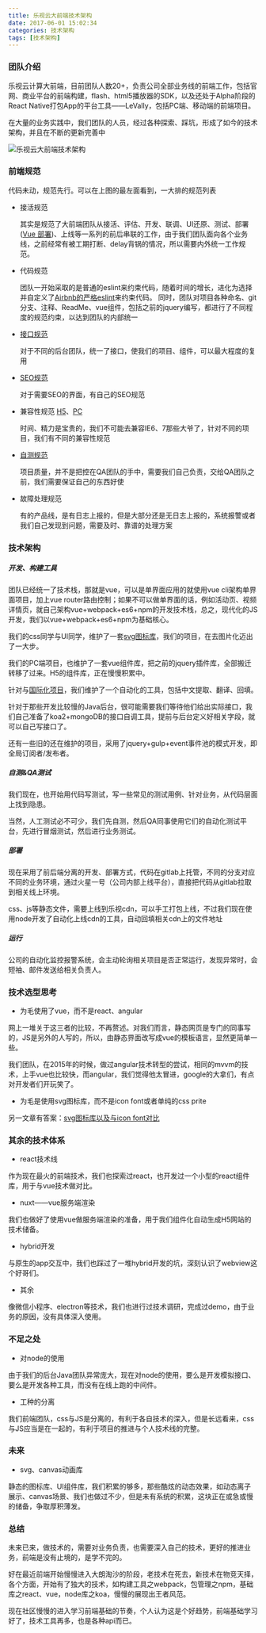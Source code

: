 ```yaml
---
title: 乐视云大前端技术架构
date: 2017-06-01 15:02:34
categories: 技术架构
tags: [技术架构]
---
```


### 团队介绍

乐视云计算大前端，目前团队人数20+，负责公司全部业务线的前端工作，包括官网、商业平台的前端构建，flash、html5播放器的SDK，以及还处于Alpha阶段的React Native打包App的平台工具——LeVally，包括PC端、移动端的前端项目。

在大量的业务实践中，我们团队的人员，经过各种探索、踩坑，形成了如今的技术架构，并且在不断的更新完善中


![乐视云大前端技术架构](https://loulanyijian.github.io/images/jiagou.svg)

### 前端规范

代码未动，规范先行。可以在上图的最左面看到，一大排的规范列表

<!-- more -->

* 接活规范
	
	其实是规范了大前端团队从接活、评估、开发、联调、UI还原、测试、部署(<a href="https://loulanyijian.github.io/2017/03/14/vue/vue%20webapp%E9%83%A8%E7%BD%B2/" target="_blank">Vue 部署</a>)、上线等一系列的前后串联的工作，由于我们团队面向各个业务线，之前经常有被工期打断、delay背锅的情况，所以需要内外统一工作规范。

* 代码规范
	
	团队一开始采取的是普通的eslint来约束代码，随着时间的增长，进化为选择并自定义了<a href="https://loulanyijian.github.io/2017/03/28/standard/lint/" target="_blank">Airbnb的严格eslint</a>来约束代码。
	同时，团队对项目各种命名、git分支、注释、ReadMe、vue组件，包括之前的jquery编写，都进行了不同程度的规范约束，以达到团队的内部统一

* <a href="https://loulanyijian.github.io/2016/03/09/standard/interface/" target="_blank">接口规范</a>
	
	对于不同的后台团队，统一了接口，使我们的项目、组件，可以最大程度的复用

* <a href="https://loulanyijian.github.io/2015/07/31/seo/seo-sum/" target="_blank">SEO规范</a>
	
	对于需要SEO的界面，有自己的SEO规范

* 兼容性规范  <a href="https://loulanyijian.github.io/2017/04/20/standard/wap/" target="_blank">H5</a>、<a href="https://loulanyijian.github.io/2016/07/06/standard/%E5%A4%A7%E5%89%8D%E7%AB%AF%E5%85%BC%E5%AE%B9%E8%A7%84%E8%8C%83/" target="_blank">PC</a>

	时间、精力是宝贵的，我们不可能去兼容IE6、7那些大爷了，针对不同的项目，我们有不同的兼容性规范

* <a href="https://loulanyijian.github.io/2016/03/06/standard/test/" target="_blank">自测规范</a>
	
	项目质量，并不是把控在QA团队的手中，需要我们自己负责，交给QA团队之前，我们需要保证自己的东西好使

* 故障处理规范
	
	有的产品线，是有日志上报的，但是大部分还是无日志上报的，系统报警或者我们自己发现到问题，需要及时、靠谱的处理方案

### 技术架构

##### 开发、构建工具
	
团队已经统一了技术栈，那就是vue，可以是单界面应用的就使用vue cli架构单界面项目，加上vue router路由控制；如果不可以做单界面的话，例如活动页、视频详情页，就自己架构vue+webpack+es6+npm的开发技术栈，总之，现代化的JS开发，我们以vue+webpack+es6+npm为基础核心。

我们的css同学与UI同学，维护了一套<a href="https://loulanyijian.github.io/2016/05/10/html5/svg/" target="_blank">svg图标库</a>，我们的项目，在去图片化迈出了一大步。

我们的PC端项目，也维护了一套vue组件库，把之前的jquery插件库，全部搬迁转移了过来。H5的组件库，正在慢慢积累中。

针对与<a href="https://loulanyijian.github.io/2016/10/22/%E9%A1%B9%E7%9B%AE%E5%BF%83%E8%B7%AF/%E5%9B%BD%E9%99%85%E5%8C%96/%E5%89%8D%E7%AB%AF%E5%9B%BD%E9%99%85%E5%8C%96%E7%B3%BB%E5%88%97%EF%BC%9A%EF%BC%88%E4%B8%80%EF%BC%89%E6%B1%89%E5%AD%97%E7%BF%BB%E8%AF%91%E4%B8%8E%E6%9B%BF%E6%8D%A2/">国际化项目</a>，我们维护了一个自动化的工具，包括中文提取、翻译、回填。

针对于那些开发比较慢的Java后台，很可能需要我们等待他们给出实际接口，我们自己准备了koa2+mongoDB的接口自调工具，提前与后台定义好相关字段，就可以自己写接口了。

还有一些旧的还在维护的项目，采用了jquery+gulp+event事件池的模式开发，即全局订阅者/发布者。

##### 自测&QA测试

我们现在，也开始用代码写测试，写一些常见的测试用例、针对业务，从代码层面上找到隐患。

当然，人工测试必不可少，我们先自测，然后QA同事使用它们的自动化测试平台，先进行冒烟测试，然后进行业务测试。

##### 部署

现在采用了前后端分离的开发、部署方式，代码在gitlab上托管，不同的分支对应不同的业务环境，通过火星一号（公司内部上线平台），直接把代码从gitlab拉取到相关线上环境。

css、js等静态文件，需要上线到乐视cdn，可以手工打包上线，不过我们现在使用node开发了自动化上线cdn的工具，自动回填相关cdn上的文件地址

##### 运行

公司的自动化监控报警系统，会主动轮询相关项目是否正常运行，发现异常时，会短袖、邮件发送给相关负责人。

### 技术选型思考

* 为毛使用了vue，而不是react、angular

网上一堆关于这三者的比较，不再赘述。对我们而言，静态网页是专门的同事写的，JS是另外的人写的，所以，由静态界面改写成vue的模板语言，显然更简单一些。

我们团队，在2015年的时候，做过angular技术转型的尝试，相同的mvvm的技术，上手vue也比较快，而angular，我们觉得他太冒进，google的大拿们，有点对开发者们开玩笑了。

* 为毛是使用svg图标库，而不是icon font或者单纯的css prite

另一文章有答案：<a href="https://loulanyijian.github.io/2016/05/10/html5/svg/" target="_blank">svg图标库以及与icon font对比</a>

### 其余的技术体系

* react技术线

作为现在最火的前端技术，我们也探索过react，也开发过一个小型的react组件库，用于与vue技术做对比。

* nuxt——vue服务端渲染

我们也做好了使用vue做服务端渲染的准备，用于我们组件化自动生成H5网站的技术储备。

* hybrid开发

与原生的app交互中，我们也踩过了一堆hybrid开发的坑，深刻认识了webview这个好哥们。

* 其余

像微信小程序、electron等技术，我们也进行过技术调研，完成过demo，由于业务的原因，没有具体深入使用。

### 不足之处

* 对node的使用

由于我们的后台Java团队异常庞大，现在对node的使用，要么是开发模拟接口、要么是开发各种工具，而没有在线上跑的中间件。

* 工种的分离

我们前端团队，css与JS是分离的，有利于各自技术的深入，但是长远看来，css与JS应当是在一起的，有利于项目的推进与个人技术线的完整。

### 未来

* svg、canvas动画库

静态的图标库、UI组件库，我们积累的够多，那些酷炫的动态效果，如动态离子展示、canvas场景、我们也做过不少，但是未有系统的积累，这块正在或急或慢的储备，争取厚积薄发。

### 总结

未来已来，做技术的，需要对业务负责，也需要深入自己的技术，更好的推进业务，前端是没有止境的，是学不完的。

好在最近前端开始慢慢进入大朗淘沙的阶段，老技术在死去，新技术在物竞天择，各个方面，开始有了独大的技术，如构建工具之webpack，包管理之npm，基础库之react、vue，node库之koa，慢慢的展现出王者风范。

现在社区慢慢的进入学习前端基础的节奏，个人认为这是个好趋势，前端基础学习好了，技术工具再多，也是各种api而已。







